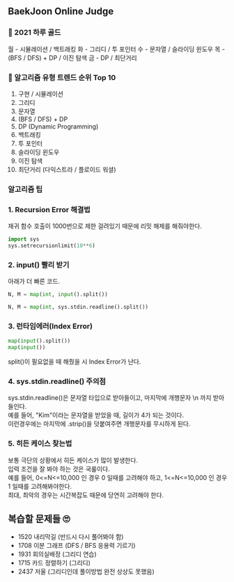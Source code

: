 ## BaekJoon Online Judge 

### 🥇 2021 하루 골드
월 - 시뮬레이션 / 백트래킹
화 - 그리디 / 투 포인터
수 - 문자열 / 슬라이딩 윈도우
목 - (BFS / DFS) + DP / 이진 탐색 
금 - DP / 최단거리

### 👑 알고리즘 유형 트렌드 순위 Top 10 
1. 구현 / 시뮬레이션
2. 그리디
3. 문자열
4. (BFS / DFS) + DP
5. DP (Dynamic Programming)
6. 백트래킹
7. 투 포인터
8. 슬라이딩 윈도우
9. 이진 탐색
10. 최단거리 (다익스트라 / 플로이드 워셜)
### 알고리즘 팁
### 1. Recursion Error 해결법
재귀 함수 호출이 1000번으로 제한 걸려있기 때문에 리밋 해제를 해줘야한다.   

```python
import sys
sys.setrecursionlimit(10**6)
```

### 2. input() 빨리 받기
아래가 더 빠른 코드.   
```python
N, M = map(int, input().split())

N, M = map(int, sys.stdin.readline().split())
```

### 3. 런타임에러(Index Error)
```python
map(input().split())
map(input())
```
split()이 필요없을 때 해줬을 시 Index Error가 난다. 
   
### 4. sys.stdin.readline() 주의점
sys.stdin.readline()은 문자열 타입으로 받아들이고, 마지막에 개행문자 \n 까지 받아들인다.   
예를 들어, "Kim"이라는 문자열을 받았을 때, 길이가 4가 되는 것이다.   
이런경우에는 마지막에 .strip()을 덧붙여주면 개행문자를 무시하게 된다.

### 5. 히든 케이스 찾는법
보통 극단의 상황에서 히든 케이스가 많이 발생한다.   
입력 조건을 잘 봐야 하는 것은 국룰이다.   
예를 들어, 0<=N<=10,000 인 경우 0 일때를 고려해야 하고, 1<=N<=10,000 인 경우 1 일때를 고려해봐야한다.    
최대, 최악의 경우는 시간복잡도 때문에 당연히 고려해야 한다.

## 복습할 문제들 🙄
- 1520 내리막길 (반드시 다시 풀어봐야 함)
- 1708 이분 그래프 (DFS / BFS 응용력 기르기)
- 1931 회의실배정 (그리디 연습)
- 1715 카드 정렬하기 (그리디)
- 2437 저울 (그리디인데 풀이방법 완전 상상도 못했음)
